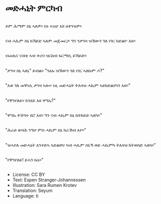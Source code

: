 # መድሓኒት ምርካብ

##
ቶም ሕማም ስኒ ኣለዎ። ስኑ ኣዝያ እዩ ዘቀንዝዎ።

##
ናብ ሓኪም ስኒ ክኸይድ ኣለዎ፡ መጀመርታ ግን ንቃንዛ ዝኸውን ገለ ነገር ከድልዮ እዩ።

##
ብመኪና ናብቲ ኣብ ቀረባ ዝርከብ ፋርማሲ ይኸይድ።

##
"ቃንዛ ስኒ ኣለኒ" ይብል። "ንዕኡ ዝኸውን ገለ ነገር ኣለኩም ዶ?"

##
"እወ ገለ መቐነሲ ቃንዛ ኣሎ። ነዚ መድሓኒት ትእዛዝ ሓኪም ኣይከድልየካን እዩ።"

##
"የቐንየለይ። ክንደይ እዩ ዋግኡ?"

##
"ዋግኡ ትሽዓተ ዩሮ እዩ። ግን ናብ ሓኪም ስኒ ክትከይድ ኣለካ።"

##
"ሕራይ ጽባሕ ንግሆ ምስ ሓኪም ስኒ ክራኸብ እየ።"

##
"ዝሓየለ መድሓኒት እንተድኣ ኣድልዩካ፡ ካብ ሓኪም ስኒኻ ወይ ሓኪምካ ትእዛዝ ክትወስድ ኣለካ።"

##
"የቐንየለይ! ደሓን ኩኒ።"

##
* License: CC BY
* Text: Espen Stranger-Johannessen
* Illustration: Sara Rumen Krotev
* Translation: Seyum
* Language: ti
